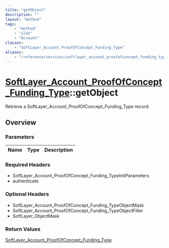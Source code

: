 ```yaml
---
title: "getObject"
description: ""
layout: "method"
tags:
    - "method"
    - "sldn"
    - "Account"
classes:
    - "SoftLayer_Account_ProofOfConcept_Funding_Type"
aliases:
    - "/reference/services/softlayer_account_proofofconcept_funding_type/getObject"
---
```

# [SoftLayer_Account_ProofOfConcept_Funding_Type](/reference/services/SoftLayer_Account_ProofOfConcept_Funding_Type)::getObject

Retrieve a SoftLayer_Account_ProofOfConcept_Funding_Type record.


## Overview 


### Parameters 
|Name | Type | Description |
| --- | --- | --- |


### Required Headers
* SoftLayer_Account_ProofOfConcept_Funding_TypeInitParameters
* authenticate

### Optional Headers
* SoftLayer_Account_ProofOfConcept_Funding_TypeObjectMask
* SoftLayer_Account_ProofOfConcept_Funding_TypeObjectFilter
* SoftLayer_ObjectMask

### Return Values
<a href='/reference/datatypes/SoftLayer_Account_ProofOfConcept_Funding_Type'>SoftLayer_Account_ProofOfConcept_Funding_Type </a>

